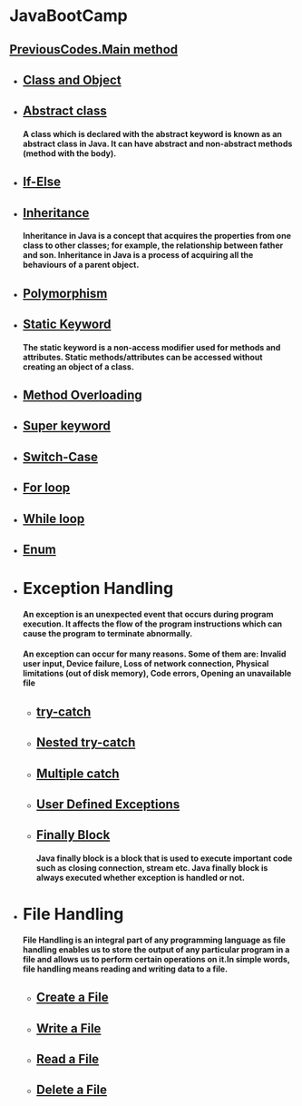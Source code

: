 # JavaBootCamp
 ## [PreviousCodes.Main method](https://github.com/abhivashist/JavaBootCamp/blob/master/src/Main.java)
* ## [Class and Object](https://github.com/abhivashist/JavaBootCamp/blob/master/src/Class_Object_Demo.java)
* ## [Abstract class](https://github.com/abhivashist/JavaBootCamp/blob/master/src/AbstractDemo.java)
    #### A class which is declared with the abstract keyword is known as an abstract class in Java. It can have abstract and non-abstract methods (method with the body).
* ## [If-Else](https://github.com/abhivashist/JavaBootCamp/blob/master/src/IfElseDemo.java)
* ## [Inheritance](https://github.com/abhivashist/JavaBootCamp/blob/master/src/Inheritance_and_Polymorphism.java)
    #### Inheritance in Java is a concept that acquires the properties from one class to other classes; for example, the relationship between father and son. Inheritance in Java is a process of acquiring all the behaviours of a parent object.
* ## [Polymorphism](https://github.com/abhivashist/JavaBootCamp/blob/master/src/Inheritance_and_Polymorphism.java)
* ## [Static Keyword](https://github.com/abhivashist/JavaBootCamp/blob/master/src/Class_Object_Demo.java)
     #### The static keyword is a non-access modifier used for methods and attributes. Static methods/attributes can be accessed without creating an object of a class.
* ## [Method Overloading](https://github.com/abhivashist/JavaBootCamp/blob/master/src/method_overloading.java)
* ## [Super keyword](https://github.com/abhivashist/JavaBootCamp/blob/master/src/AbstractDemo.java)
* ## [Switch-Case](https://github.com/abhivashist/JavaBootCamp/blob/master/src/SwichDemo.java)
* ## [For loop](https://github.com/abhivashist/JavaBootCamp/blob/master/src/ForLoop_Demo.java)
* ## [While loop](https://github.com/abhivashist/JavaBootCamp/blob/master/src/WhileLoop_Demo.java)
* ## [Enum](https://github.com/abhivashist/JavaBootCamp/blob/master/src/Enum_Demo.java)
* # Exception Handling
     #### An exception is an unexpected event that occurs during program execution. It affects the flow of the program instructions which can cause the program to terminate abnormally.
     #### An exception can occur for many reasons. Some of them are: Invalid user input, Device failure, Loss of network connection, Physical limitations (out of disk       memory), Code errors, Opening an unavailable file
    * ## [try-catch](https://github.com/abhivashist/JavaBootCamp/blob/master/src/tryCatch_Demo.java)
    * ## [Nested try-catch](https://github.com/abhivashist/JavaBootCamp/blob/master/src/Nested_tryCatch.java)
    * ## [Multiple catch](https://github.com/abhivashist/JavaBootCamp/blob/master/src/multipleCatch_Demo.java)
    * ## [User Defined Exceptions](https://github.com/abhivashist/JavaBootCamp/blob/master/src/User_Defined_Exception.java)
    * ## [Finally Block](https://github.com/abhivashist/JavaBootCamp/blob/master/src/Finally_Demo.java)
       #### Java finally block is a block that is used to execute important code such as closing connection, stream etc. Java finally block is always executed whether exception is handled or not.
* # File Handling
     #### File Handling is an integral part of any programming language as file handling enables us to store the output of any particular program in a file and allows           us to perform certain operations on it.In simple words, file handling means reading and writing data to a file.
    * ## [Create a File](https://github.com/abhivashist/JavaBootCamp/blob/master/src/Creating_New_File.java)
    * ## [Write a File](https://github.com/abhivashist/JavaBootCamp/blob/master/src/writing_to_File.java)
    * ## [Read a File](https://github.com/abhivashist/JavaBootCamp/blob/master/src/Read_a_File.java)
    * ## [Delete a File](https://github.com/abhivashist/JavaBootCamp/blob/master/src/Delete_a_File.java)
     
  

